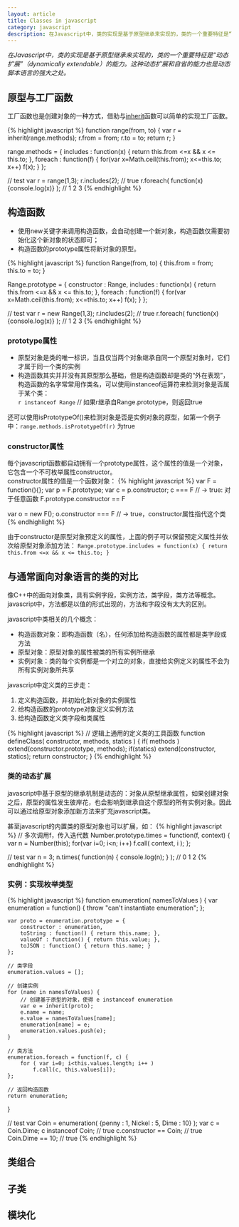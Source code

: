 ```yaml
---
layout: article
title: Classes in javascript
category: javascript
description: 在Javascript中，类的实现是基于原型继承来实现的，类的一个重要特征是“动态扩展”（dynamically extendable）的能力。这种动态扩展和自省的能力也是动态脚本语言的强大之处。
---
```

*在Javascript中，类的实现是基于原型继承来实现的，类的一个重要特征是“动态扩展”（dynamically extendable）的能力。这种动态扩展和自省的能力也是动态脚本语言的强大之处。*


## 原型与工厂函数
工厂函数也是创建对象的一种方式，借助与[inherit](http://www.suninf.net/object-in-javascript/)函数可以简单的实现工厂函数。

{% highlight javascript %}
function range(from, to) {
    var r = inherit(range.methods);
    r.from = from;
    r.to = to;
    return r;
}

range.methods = {
    includes : function(x) { 
        return this.from <=x && x <= this.to;
    },
    foreach : function(f) {
        for(var x=Math.ceil(this.from); x<=this.to; x++)
            f(x);
    }
};

// test
var r = range(1,3);
r.includes(2); // true
r.foreach( function(x){console.log(x)} ); // 1 2 3
{% endhighlight %}

## 构造函数
* 使用new关键字来调用构造函数，会自动创建一个新对象，构造函数仅需要初始化这个新对象的状态即可；
* 构造函数的prototype属性将新对象的原型。

{% highlight javascript %}
function Range(from, to) {
    this.from = from;
    this.to = to;
}

Range.prototype = {
    constructor : Range,
    includes : function(x) { 
        return this.from <=x && x <= this.to; 
    },
    foreach : function(f) { 
        for(var x=Math.ceil(this.from); x<=this.to; x++) 
            f(x); 
    }
};

// test
var r = new Range(1,3);
r.includes(2); // true
r.foreach( function(x){console.log(x)} ); // 1 2 3
{% endhighlight %}


### prototype属性

* 原型对象是类的唯一标识，当且仅当两个对象继承自同一个原型对象时，它们才属于同一个类的实例
* 构造函数其实并并没有其原型那么基础，但是构造函数却是类的“外在表现”，构造函数的名字常常用作类名，可以使用instanceof运算符来检测对象是否属于某个类：  
`r instanceof Range` // 如果r继承自Range.prototype，则返回true

还可以使用isPrototypeOf()来检测对象是否是实例对象的原型，如第一个例子中：`range.methods.isPrototypeOf(r)` 为true

### constructor属性
每个javascript函数都自动拥有一个prototype属性，这个属性的值是一个对象，它包含一个不可枚举属性constructor。  
constructor属性的值是一个函数对象：
{% highlight javascript %}
var F = function(){};
var p = F.prototype;
var c = p.constructor;
c === F // -> true: 对于任意函数 F.prototype.constructor == F

var o = new F();
o.constructor === F // -> true，constructor属性指代这个类
{% endhighlight %}

由于constructor是原型对象预定义的属性，上面的例子可以保留预定义属性并依次给原型对象添加方法：
`Range.prototype.includes = function(x) { return this.from <=x && x <= this.to; }`


## 与通常面向对象语言的类的对比
像C++中的面向对象类，具有实例字段，实例方法，类字段，类方法等概念。  
javascript中，方法都是以值的形式出现的，方法和字段没有太大的区别。  

javascript中类相关的几个概念：

* 构造函数对象：即构造函数（名），任何添加给构造函数的属性都是类字段或方法
* 原型对象：原型对象的属性被类的所有实例所继承
* 实例对象：类的每个实例都是一个对立的对象，直接给实例定义的属性不会为所有实例对象所共享

javascript中定义类的三步走：

1. 定义构造函数，并初始化新对象的实例属性
2. 给构造函数的prototype对象定义实例方法
3. 给构造函数定义类字段和类属性

{% highlight javascript %}
// 逻辑上通用的定义类的工具函数
function defineClass( constructor, methods, statics ) {
    if( methods ) extend(constructor.prototype, methods);
    if(statics) extend(constructor, statics);
    return constructor;
}
{% endhighlight %}


### 类的动态扩展
javascript中基于原型的继承机制是动态的：对象从原型继承属性，如果创建对象之后，原型的属性发生彼岸花，也会影响到继承自这个原型的所有实例对象。因此可以通过给原型对象添加新方法来扩充javascript类。

甚至javascript的内置类的原型对象也可以扩展，如：
{% highlight javascript %}
// 多次调用f，传入迭代数
Number.prototype.times = function(f, context) {
    var n = Number(this);
    for(var i=0; i<n; i++)
        f.call( context, i );
};

// test
var n = 3;
n.times( function(n) { console.log(n); } ); // 0 1 2
{% endhighlight %}

### 实例：实现枚举类型
{% highlight javascript %}
function enumeration( namesToValues ) {
    var enumeration = function() { throw "can't instantiate enumeration"; };
    
    var proto = enumeration.prototype = {
        constructor : enumeration,
        toString : function() { return this.name; },
        valueOf : function() { return this.value; },
        toJSON : function() { return this.name; }
    };
    
    // 类字段
    enumeration.values = [];
    
    // 创建实例
    for (name in namesToValues) {
        // 创建基于原型的对象，使得 e instanceof enumeration
        var e = inherit(proto); 
        e.name = name;
        e.value = namesToValues[name];
        enumeration[name] = e;
        enumeration.values.push(e);
    }
    
    // 类方法
    enumeration.foreach = function(f, c) {
        for ( var i=0; i<this.values.length; i++ )
            f.call(c, this.values[i]);
    };

    // 返回构造函数
    return enumeration;
}


// test
var Coin = enumeration( {penny : 1, Nickel : 5, Dime : 10} );
var c = Coin.Dime;
c instanceof Coin; // true
c.constructor == Coin; // true
Coin.Dime == 10; // true
{% endhighlight %}



## 类组合


## 子类

## 模块化